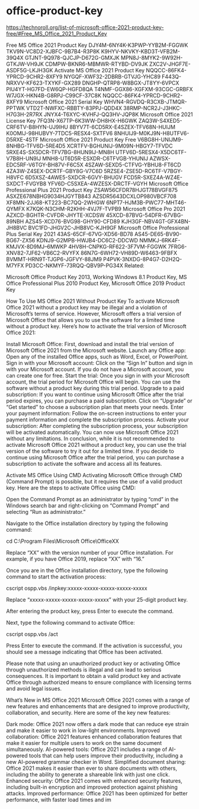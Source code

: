 # office-product-key
https://technoroll.org/list-of-microsoft-office-2021-product-key-free/#Free_MS_Office_2021_Product_Key




Free MS Office 2021 Product Key 
DJY4M-6NY4K-K3PWP-YYB2M-FGGWK
TKV9N-VC8D2-XJBFC-9B7B4-R3P8K
K9HYV-NKVKY-KBD3T-VFB2M-39Q4X
GTJNT-9Q978-QJCJP-D672G-GMXJK
MPN8J-8MYK2-9W92H-GTKJW-VH9JK
CDMPW-BKNR6-MBMWR-RTYBD-DV9JK
ZXC2V-JHGF7E-ASDF5G-LKJH3GK
Activate MS Office 2021 Product Key
NQQCC-86FK4-YPRCD-9CHR2-8XFY9
NYGQF-XWF32-2DBRB-GTVJG-YHC89
F443Q-NRXVV-KF623-TXYKF-GX289
DNGHP-QTRP8-W8BGX-JT8YY-6VPCX
PIU4YT-HG7FD-EW6QP-HGFD8QA
T4NMF-GGX86-XGFXM-93CGC-GRBFX
W7JGX-HKN4B-G8RPJ-C99CF-37C8K
NQQCC-86FK4-YPRCD-9CHR2-8XFY9
Microsoft Office 2021 Serial Key
WHVN4-RGVDQ-R3CXB-JTMQR-PPTWK
VTD2T-NWFXC-RBBTY-83PPJ-QDD4X
38RMP-NCR2J-J3HKC-H7G3H-2R7RX
JNYX4-T6XYC-KVHFJ-QQ3HV-JQP8K
Microsoft Office 2021 License Key 
7FQ3N-X67TP-6K3WW-DH8HX-H6GWK
ZAQ3W-S4XED5-CRF6TV-B8HYN-UJ9IHU
8BYV7T-6CD5RX-E4SZEX-TFV68N-HUIJM
K0OMIJ-98HUBVY-7TDC5-RESX4-SXTFV6
8NHUIJ9-M0KJ9N-H8UTFV6-D5RXE-4STF
Microsoft Office 2021 Product Key Free
V6BG8H-UNIJM9-8NHBG-TFV6D-5RE4D5
XCRTFV-BGHUNIJ-9M09N-HBGY7-TFVDC
5RXE4S-SX5DCR-TFV7BG-8HUN9IJ-MN8H
UTFV6D-5RESX4-X5DC6TF-V7B8H-UN9IJ
MNH8-UT6D5R-ESXDR-C6TFVGB-YHUNIJ
AZWSX-EDC5RF-V6TGY-BH87V-F6C5X
4SZAW-SEXD5-CTFVG-YBHU8-FT6CD
4ZA3W-Z4SEX-DCRTF-GBY8G-V7C6D
5RZSE4-ZSE5D-RC6TF-V7BGY-H8VFC
6D5XSZ-4AWE5-SXDCR-6GVY-BHUGV
FCD5R-SXEZ4A-WZ4E-SXDCT-FVGYB8
YFV6D-C5SXEA-4WZESX-DRCTF-VGYH
Microsoft Office Professional Plus 2021 Product Key
ZSAW56CFDR78HJGT78BVGF875
ASXZE678NBHG9034HJGYTB843
AZSDR5643DCXLOP980VBCF708
XF8MN-2JJ68-KT223-BC7QQ-2WHGW
6NPT7-HJM3B-PWC77-MHT46-QYMFX
K7KQK-N3CHM-R2KHH-4VJ7F-TVPB9
Microsoft Office Pro 2021
AZXCD-BGHTR-CVFDR-JHYTE-XCDSW
45XCD-87BVG-54DFR-67VBG-89NBH
AZS45-XCD76-BVG98-GHY90-CFD89
KJH3GF-NBV4GT-GFX4BN-JH8BVC
BVC1FD-JHGV2C-JHB8VC-KJH9GF
Microsoft Office Professional Plus Serial Key 2021
43AS-65CF-67VG-XD56-BD78
AS45-DE65-BV90-BG67-ZX56
KDNJ9-G2MPB-HWJB4-DC6C2-DDCWD
NMMKJ-6RK4F-KMJVX-8D9MJ–6MWKP
4HV8H-CNPKG-RF622-3F7VM-FGGWK
7FRG6-XNV82-7JF62-VB6C2-RVYFX
86N7G-6WH72-VH89D-W6463-9FBFX
BVMMT-HRN9T-TJGP6-JGFVY-88JM9
P4PVK-3NXDG-8P4G7-D2H2Q-M7YFX
PD3CC-NKMYF-73RQQ-QBV9P-PG34X
Related:

Microsoft Office Product Key 2013, Working Windows 8.1 Product Key, MS Office Professional Plus 2010 Product Key, Microsoft Office 2019 Product Key

How To Use MS Office 2021 Without Product Key
To activate Microsoft Office 2021 without a product key may be illegal and a violation of Microsoft’s terms of service. However, Microsoft offers a trial version of Microsoft Office that allows you to use the software for a limited time without a product key. Here’s how to activate the trial version of Microsoft Office 2021:

Install Microsoft Office: First, download and install the trial version of Microsoft Office 2021 from the Microsoft website.
Launch any Office app: Open any of the installed Office apps, such as Word, Excel, or PowerPoint.
Sign in with your Microsoft account: Click on the “Sign In” button and sign in with your Microsoft account. If you do not have a Microsoft account, you can create one for free.
Start the trial: Once you sign in with your Microsoft account, the trial period for Microsoft Office will begin. You can use the software without a product key during this trial period.
Upgrade to a paid subscription: If you want to continue using Microsoft Office after the trial period expires, you can purchase a paid subscription. Click on “Upgrade” or “Get started” to choose a subscription plan that meets your needs.
Enter your payment information: Follow the on-screen instructions to enter your payment information and complete the subscription process.
Activate your subscription: After completing the subscription process, your subscription will be activated automatically. You can now use Microsoft Office 2021 without any limitations.
In conclusion, while it is not recommended to activate Microsoft Office 2021 without a product key, you can use the trial version of the software to try it out for a limited time. If you decide to continue using Microsoft Office after the trial period, you can purchase a subscription to activate the software and access all its features.

Activate MS Office Using CMD
Activating Microsoft Office through CMD (Command Prompt) is possible, but it requires the use of a valid product key. Here are the steps to activate Office using CMD:

Open the Command Prompt as an administrator by typing “cmd” in the Windows search bar and right-clicking on “Command Prompt” and selecting “Run as administrator.”

Navigate to the Office installation directory by typing the following command:

cd C:\Program Files\Microsoft Office\OfficeXX

Replace “XX” with the version number of your Office installation. For example, if you have Office 2019, replace “XX” with “16.”

Once you are in the Office installation directory, type the following command to start the activation process:

cscript ospp.vbs /inpkey:xxxxx-xxxxx-xxxxx-xxxxx-xxxxx

Replace “xxxxx-xxxxx-xxxxx-xxxxx-xxxxx” with your 25-digit product key.

After entering the product key, press Enter to execute the command.

Next, type the following command to activate Office:

cscript ospp.vbs /act

Press Enter to execute the command. If the activation is successful, you should see a message indicating that Office has been activated.

Please note that using an unauthorized product key or activating Office through unauthorized methods is illegal and can lead to serious consequences. It is important to obtain a valid product key and activate Office through authorized means to ensure compliance with licensing terms and avoid legal issues.

What’s New in MS Office 2021
Microsoft Office 2021 comes with a range of new features and enhancements that are designed to improve productivity, collaboration, and security. Here are some of the key new features:

Dark mode: Office 2021 now offers a dark mode that can reduce eye strain and make it easier to work in low-light environments.
Improved collaboration: Office 2021 features enhanced collaboration features that make it easier for multiple users to work on the same document simultaneously.
AI-powered tools: Office 2021 includes a range of AI-powered tools that can help users improve their productivity, including a new AI-powered grammar checker in Word.
Simplified document sharing: Office 2021 makes it easier than ever to share documents with others, including the ability to generate a shareable link with just one click.
Enhanced security: Office 2021 comes with enhanced security features, including built-in encryption and improved protection against phishing attacks.
Improved performance: Office 2021 has been optimized for better performance, with faster load times and im
